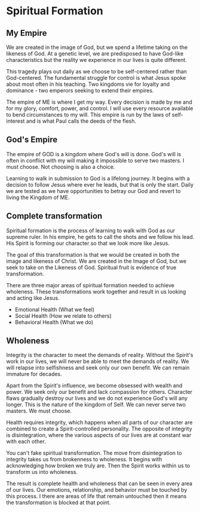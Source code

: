 # Spiritual Formation

## My Empire

We are created in the image of God, but we spend a lifetime taking on the likeness of God. At a
genetic level, we are predisposed to have God-like characteristics but the reality we experience in
our lives is quite different.

This tragedy plays out daily as we choose to be self-centered rather than God-centered. The
fundamental struggle for control is what Jesus spoke about most often in his teaching. Two kingdoms
vie for loyalty and dominance - two emperors seeking to extend their empires.

The empire of ME is where I get my way.  Every decision is made by me and for my glory, comfort,
power, and control.  I will use every resource available to bend circumstances to my will. This
empire is run by the laws of self-interest and is what Paul calls the deeds of the flesh.


## God's Empire

The empire of GOD is a kingdom where God's will is done.  God's will is often in conflict with my
will making it impossible to serve two masters.  I must choose. Not choosing is also a choice. 

Learning to walk in submission to God is a lifelong journey.  It begins with a decision to follow
Jesus where ever he leads, but that is only the start.  Daily we are tested as we have
opportunities to betray our God and revert to living the Kingdom of ME.


## Complete transformation

Spiritual formation is the process of learning to walk with God as our supreme ruler.  In his
empire, he gets to call the shots and we follow his lead. His Spirit is forming our character so
that we look more like Jesus.  

The goal of this transformation is that we would be created in both the image and likeness of
Christ. We are created in the Image of God, but we seek to take on the Likeness of God. Spiritual
fruit is evidence of true transformation.

There are three major areas of spiritual formation needed to achieve wholeness. These
transformations work together and result in us looking and acting like Jesus.

- Emotional Health (What we feel)
- Social Health (How we relate to others)
- Behavioral Health (What we do)


## Wholeness

Integrity is the character to meet the demands of reality. Without the Spirit's work in our lives,
we will never be able to meet the demands of reality.  We will relapse into selfishness and seek
only our own benefit. We can remain immature for decades.

Apart from the Spirit's influence, we become obsessed with wealth and power. We seek only our
benefit and lack compassion for others.  Character flaws gradually destroy our lives and we do not
experience God's will any longer. This is the nature of the kingdom of Self.  We can never serve
two masters. We must choose.

Health requires integrity, which happens when all parts of our character are combined to create a
Spirit-controlled personality.  The opposite of integrity is disintegration,  where the various
aspects of our lives are at constant war with each other.

You can't fake spiritual transformation. The move from disintegration to integrity takes us from
brokenness to wholeness.  It begins with acknowledging how broken we truly are. Then the Spirit
works within us to transform us into wholeness.

The result is complete health and wholeness that can be seen in every area of our lives. Our
emotions, relationship, and behavior must be touched by this process.  I there are areas of life
that remain untouched then it means the transformation is blocked at that point.

